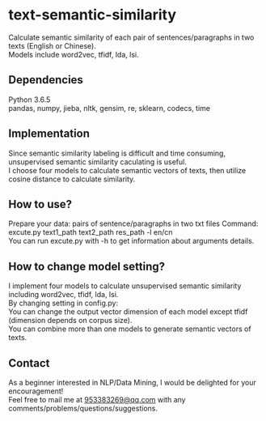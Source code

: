 # text-semantic-similarity
Calculate semantic similarity of each pair of sentences/paragraphs in two texts (English or Chinese).  
Models include word2vec, tfidf, lda, lsi.

## Dependencies
Python 3.6.5   
pandas, numpy, jieba, nltk, gensim, re, sklearn, codecs, time

## Implementation
Since semantic similarity labeling is difficult and time consuming, unsupervised semantic similarity caculating is useful.   
I choose four models to calculate semantic vectors of texts, then utilize cosine distance to calculate similarity.

## How to use?
Prepare your data: pairs of sentence/paragraphs in two txt files
Command: excute.py text1_path text2_path res_path -l en/cn    
You can run excute.py with -h to get information about arguments details.   

## How to change model setting?
I implement four models to calculate unsupervised semantic similarity including word2vec, tfidf, lda, lsi.    
By changing setting in config.py:   
You can change the output vector dimension of each model except tfidf (dimension depends on corpus size).    
You can combine more than one models to generate semantic vectors of texts.

## Contact
As a beginner interested in NLP/Data Mining, I would be delighted for your encouragement!    
Feel free to mail me at 953383269@qq.com with any comments/problems/questions/suggestions.

